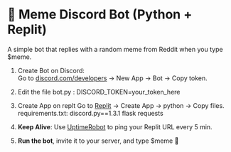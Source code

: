 # 🤖 Meme Discord Bot (Python + Replit)

A simple bot that replies with a random meme from Reddit when you type $meme.

1. Create Bot on Discord:  
   Go to [discord.com/developers](https://discord.com/developers) → New App → Bot → Copy token.


2. Edit the file bot.py :
   DISCORD_TOKEN=your_token_here


3. Create App on replt
   Go to [Replit](https://replit.com/~) → Create App → python → Copy files.
   requirements.txt:
   discord.py==1.3.1
   flask
   requests

4. **Keep Alive**: Use [UptimeRobot](https://uptimerobot.com) to ping your Replit URL every 5 min.

5. **Run the bot**, invite it to your server, and type $meme 🎉

